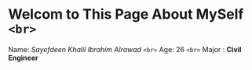 # Welcom to This Page About MySelf `<br>`
Name: *Sayefdeen Khalil Ibrahim Alrawad* `<br>` 
Age: 26 `<br>`
Major : **Civil Engineer**
